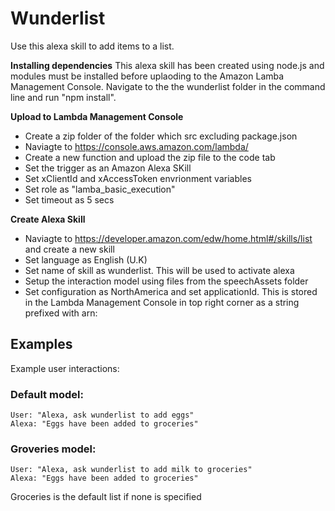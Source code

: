# Wunderlist

Use this alexa skill to add items to a list.

**Installing dependencies**
This alexa skill has been created using node.js and modules must be installed before uplaoding to the Amazon Lamba Management Console.
Navigate to the the wunderlist folder in the command line and run "npm install".

**Upload to Lambda Management Console**
- Create a zip folder of the folder which src excluding package.json
- Naviagte to https://console.aws.amazon.com/lambda/
- Create a new function and upload the zip file to the code tab
- Set the trigger as an Amazon Alexa SKill
- Set xClientId and xAccessToken envrionment variables
- Set role as "lamba_basic_execution"
- Set timeout as 5 secs

**Create Alexa Skill**
- Naviagte to https://developer.amazon.com/edw/home.html#/skills/list and create a new skill
- Set language as English (U.K)
- Set name of skill as wunderlist. This will be used to activate alexa
- Setup the interaction model using files from the speechAssets folder
- Set configuration as NorthAmerica and set applicationId. This is stored in the Lambda Management Console in top right corner as a string prefixed with arn:

## Examples
Example user interactions:

### Default model:
    User: "Alexa, ask wunderlist to add eggs"
    Alexa: "Eggs have been added to groceries"

### Groveries model:
    User: "Alexa, ask wunderlist to add milk to groceries"
    Alexa: "Eggs have been added to groceries"

Groceries is the default list if none is specified
